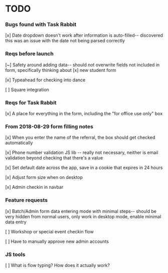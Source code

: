 # TODO


### Bugs found with Task Rabbit

[x] Date dropdown doesn't work after information is auto-filled-- discovered this was an issue with the date not being parsed correctly


### Reqs before launch

[~] Safety around adding data-- should not overwrite fields not included in form, specifically thinking about [x] new student form

[x] Typeahead for checking into dance

[ ] Square integration


### Reqs for Task Rabbit

[x] A place for everything in the form, including the "for office use only" box


### From 2018-08-29 form filling notes

[x] When you enter the name of the referral, the box should get checked automatically

[x] Phone number validation JS lib -- really not necessary, neither is email validation beyond checking that there's a value

[x] Set default date across the app, save in a cookie that expires in 24 hours

[x] Adjust form size when on desktop

[x] Admin checkin in navbar


### Feature requests

[x] Batch/Admin form data entering mode with minimal steps-- should be very hidden from normal users, only work in desktop mode, enable minimal data entry

[ ] Workshop or special event checkin flow

[ ] Have to manually approve new admin accounts


### JS tools

[ ] What is flow typing? How does it actually work?

